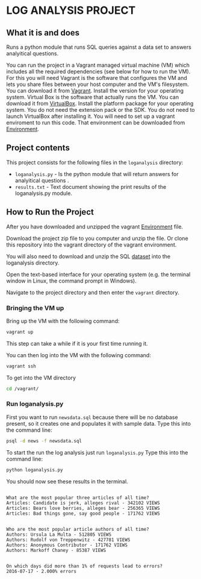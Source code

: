  # LOG ANALYSIS PROJECT


## What it is and does
Runs a python module that runs SQL queries against a data set to answers analyitical questions.


You can run the project in a Vagrant managed virtual machine (VM) which includes all the
required dependencies (see below for how to run the VM). For this you will need
Vagrant is the software that configures the VM and lets you share files between your host computer and the VM's filesystem. You can download it from [Vagrant](https://www.vagrantup.com/downloads). Install the version for your operating system.
Virtual Box is the software that actually runs the VM. You can download it from [VirtualBox](https://www.virtualbox.org/wiki/Downloads). Install the platform package for your operating system. You do not need the extension pack or the SDK. You do not need to launch VirtualBox after installing it.
You will need to set up a vagrant enviroment to run this code. That environment can be downloaded from [Environment](https://github.com/udacity/fullstack-nanodegree-vm/archive/master.zip). 

## Project contents
This project consists for the following files in the `loganalysis` directory:

* `loganalysis.py` - Is the python module that will return answers for analyitical questions .
* `results.txt` - Text document showing the print results of the loganalysis.py module.

## How to Run the Project
After you have downloaded and unzipped the vagrant [Environment](https://github.com/udacity/fullstack-nanodegree-vm/archive/master.zip) file. 

Download the project zip file to you computer and unzip the file. Or clone this
repository into the vagrant directory of the vagrant environment.

You will also need to download and unzip the SQL [dataset](https://d17h27t6h515a5.cloudfront.net/topher/2016/August/57b5f748_newsdata/newsdata.zip) into the loganalysis directory. 

Open the text-based interface for your operating system (e.g. the terminal
window in Linux, the command prompt in Windows).

Navigate to the project directory and then enter the `vagrant` directory.

### Bringing the VM up
Bring up the VM with the following command:

```bash
vagrant up
```

This step can take a while if it is your first time running it.

You can then log into the VM with the following command:

```bash
vagrant ssh
```

To get into the VM directory

```bash
cd /vagrant/
```

### Run loganalysis.py
First you want to run `newsdata.sql` because there will be no database present, so it creates
one and populates it with sample data. Type this into the command line:

```bash
psql -d news -f newsdata.sql
```

To start the run the log analysis just run `loganalysis.py` Type this into the command line:

```bash
python loganalysis.py
```

You should now see these results in the terminal.

```

What are the most popular three articles of all time?
Articles: Candidate is jerk, alleges rival - 342102 VIEWS
Articles: Bears love berries, alleges bear - 256365 VIEWS
Articles: Bad things gone, say good people - 171762 VIEWS


Who are the most popular article authors of all time?
Authors: Ursula La Multa - 512805 VIEWS
Authors: Rudolf von Treppenwitz - 427781 VIEWS
Authors: Anonymous Contributor - 171762 VIEWS
Authors: Markoff Chaney - 85387 VIEWS


On which days did more than 1% of requests lead to errors?
2016-07-17 - 2.000% errors
```



